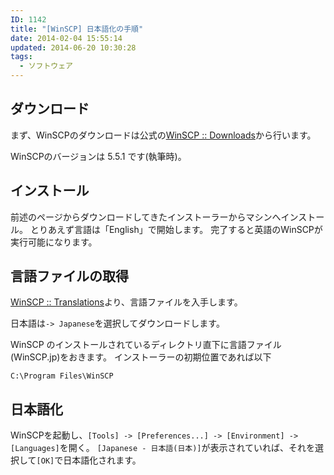 ```yaml
---
ID: 1142
title: "[WinSCP] 日本語化の手順"
date: 2014-02-04 15:55:14
updated: 2014-06-20 10:30:28
tags: 
  - ソフトウェア
---
```


## ダウンロード
まず、WinSCPのダウンロードは公式の[WinSCP :: Downloads](https://winscp.net/eng/download.php)から行います。

WinSCPのバージョンは 5.5.1 です(執筆時)。


## インストール

前述のページからダウンロードしてきたインストーラーからマシンへインストール。
とりあえず言語は「English」で開始します。
完了すると英語のWinSCPが実行可能になります。

## 言語ファイルの取得

[WinSCP :: Translations](https://winscp.net/eng/translations.php)より、言語ファイルを入手します。

日本語は`-> Japanese`を選択してダウンロードします。

WinSCP のインストールされているディレクトリ直下に言語ファイル(WinSCP.jp)をおきます。
インストーラーの初期位置であれば以下

```
C:\Program Files\WinSCP
```

<h2>日本語化</h2>

WinSCPを起動し、`[Tools] -> [Preferences...] -> [Environment] -> [Languages]`を開く。
`[Japanese - 日本語(日本)]`が表示されていれば、それを選択して`[OK]`で日本語化されます。
